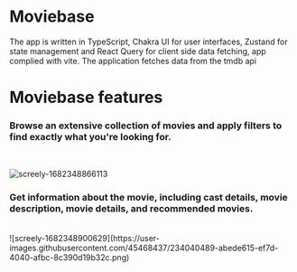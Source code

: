 # Moviebase
 The app is written in TypeScript, Chakra UI for user interfaces, Zustand for state management and React Query for client side data fetching, app complied with vite. The application fetches data from the tmdb api 
 
 # Moviebase features
 
 ### Browse an extensive collection of movies and apply filters to find exactly what you're looking for.
 </br>
 
![screely-1682348866113](https://user-images.githubusercontent.com/45468437/234039735-9b712d6f-43a9-4d1d-b7fe-1cf821253e1f.png)



 ### Get information about the movie, including cast details, movie description, movie details, and recommended movies.
 </br>
 ![screely-1682348900629](https://user-images.githubusercontent.com/45468437/234040489-abede615-ef7d-4040-afbc-8c390d19b32c.png)
